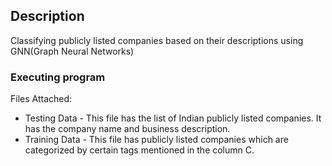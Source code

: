 ## Description

Classifying publicly listed companies based on their descriptions using GNN(Graph Neural Networks)

### Executing program

Files Attached:
* Testing Data - This file has the list of Indian publicly listed companies. It has the company name and business description.
*	Training Data - This file has publicly listed companies which are categorized by certain tags mentioned in the column C.
